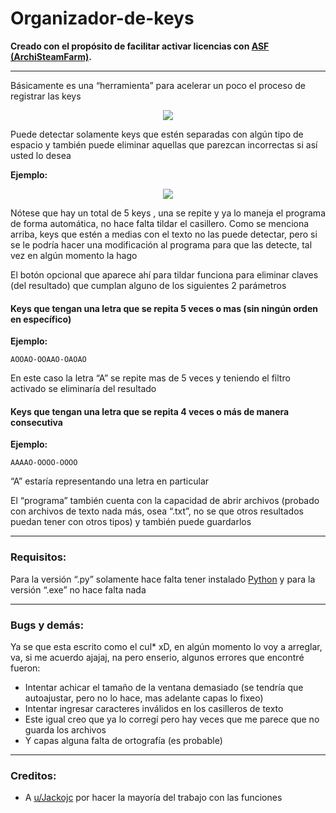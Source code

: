 # Organizador-de-keys
**Creado con el propósito de facilitar activar licencias con [ASF (ArchiSteamFarm)](https://github.com/JustArchiNET/ArchiSteamFarm).**

---
Básicamente es una “herramienta” para acelerar un poco el proceso de registrar las keys

<p align="center"><img src="https://imgur.com/2XLleh9.png"></p>

Puede detectar solamente keys que estén separadas con algún tipo de espacio y también puede eliminar aquellas que parezcan incorrectas si así usted lo desea

<strong>Ejemplo:</strong>

<p align="center"><img src="https://imgur.com/WzPHWWS.png"></p>

Nótese que hay un total de 5 keys , una se repite y ya lo maneja el programa de forma automática, no hace falta tildar el casillero. Como se menciona arriba, keys que estén a medias con el texto no las puede detectar, pero si se le podría hacer una modificación al programa para que las detecte, tal vez en algún momento la hago

El botón opcional que aparece ahí para tildar funciona para eliminar claves (del resultado) que cumplan alguno de los siguientes 2 parámetros

#### Keys que tengan una letra que se repita 5 veces o mas (sin ningún orden en específico)

<strong>Ejemplo:</strong>

<pre><code>AOOAO-OOAAO-OAOAO</code></pre>

En este caso la letra “A” se repite mas de 5 veces y teniendo el filtro activado se eliminaría del resultado

#### Keys que tengan una letra que se repita 4 veces o más de manera consecutiva

<strong>Ejemplo:</strong>


<pre><code>AAAAO-OOOO-OOOO</code></pre>

“A” estaría representando una letra en particular

El “programa” también cuenta con la capacidad de abrir archivos (probado con archivos de texto nada más, osea “.txt”, no se que otros resultados puedan tener con otros tipos) y también puede guardarlos

---
### Requisitos:
Para la versión “.py” solamente hace falta tener instalado [Python](https://www.python.org/) y para la versión “.exe” no hace falta nada

---
### Bugs y demás:

Ya se que esta escrito como el cul* xD, en algún momento lo voy a arreglar, va, si me acuerdo ajajaj, na pero enserio, algunos errores que encontré fueron:

* Intentar achicar el tamaño de la ventana demasiado (se tendría que autoajustar, pero no lo hace, mas adelante capas lo fixeo)
* Intentar ingresar caracteres inválidos en los casilleros de texto
* Este igual creo que ya lo corregí pero hay veces que me parece que no guarda los archivos
* Y capas alguna falta de ortografía (es probable)

---
### Creditos:
* A [u/Jackojc](https://www.reddit.com/user/Jackojc/) por hacer la mayoría del trabajo con las funciones
